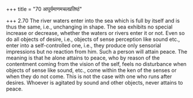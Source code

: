 +++
title = "70 आपूर्यमाणमचलप्रतिष्ठं"

+++
2.70 The river waters enter into the sea which is full by itself and is
thus the same, i.e., unchanging in shape. The sea exhibits no special
increase or decrease, whether the waters or rivers enter it or not. Even
so do all objects of desire, i.e., objects of sense perception like
sound etc., enter into a self-controlled one, i.e., they produce only
sensorial impressions but no reaction from him. Such a person will
attain peace. The meaning is that he alone attains to peace, who by
reason of the contentment coming from the vision of the self, feels no
disturbance when objects of sense like sound, etc., come within the ken
of the senses or when they do not come. This is not the case with one
who runs after desires. Whoever is agitated by sound and other objects,
never attains to peace.
